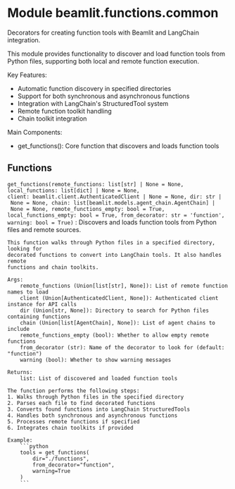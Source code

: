 Module beamlit.functions.common
===============================
Decorators for creating function tools with Beamlit and LangChain integration.

This module provides functionality to discover and load function tools from Python files,
supporting both local and remote function execution.

Key Features:
- Automatic function discovery in specified directories
- Support for both synchronous and asynchronous functions
- Integration with LangChain's StructuredTool system
- Remote function toolkit handling
- Chain toolkit integration

Main Components:
- get_functions(): Core function that discovers and loads function tools

Functions
---------

`get_functions(remote_functions: list[str] | None = None, local_functions: list[dict] | None = None, client: beamlit.client.AuthenticatedClient | None = None, dir: str | None = None, chain: list[beamlit.models.agent_chain.AgentChain] | None = None, remote_functions_empty: bool = True, local_functions_empty: bool = True, from_decorator: str = 'function', warning: bool = True)`
:   Discovers and loads function tools from Python files and remote sources.
    
    This function walks through Python files in a specified directory, looking for
    decorated functions to convert into LangChain tools. It also handles remote
    functions and chain toolkits.
    
    Args:
        remote_functions (Union[list[str], None]): List of remote function names to load
        client (Union[AuthenticatedClient, None]): Authenticated client instance for API calls
        dir (Union[str, None]): Directory to search for Python files containing functions
        chain (Union[list[AgentChain], None]): List of agent chains to include
        remote_functions_empty (bool): Whether to allow empty remote functions
        from_decorator (str): Name of the decorator to look for (default: "function")
        warning (bool): Whether to show warning messages
    
    Returns:
        list: List of discovered and loaded function tools
    
    The function performs the following steps:
    1. Walks through Python files in the specified directory
    2. Parses each file to find decorated functions
    3. Converts found functions into LangChain StructuredTools
    4. Handles both synchronous and asynchronous functions
    5. Processes remote functions if specified
    6. Integrates chain toolkits if provided
    
    Example:
        ```python
        tools = get_functions(
            dir="./functions",
            from_decorator="function",
            warning=True
        )
        ```